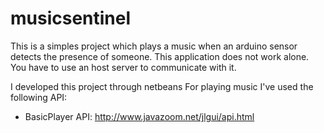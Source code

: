# musicsentinel

This is a simples project which plays a music when an arduino sensor detects the presence of someone.
This application does not work alone. You have to use an host server to communicate with it.  

I developed this project through netbeans
For playing music I've used the following API:
- BasicPlayer API: http://www.javazoom.net/jlgui/api.html 
